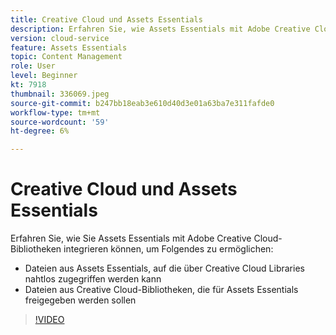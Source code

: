 ```yaml
---
title: Creative Cloud und Assets Essentials
description: Erfahren Sie, wie Assets Essentials mit Adobe Creative Cloud integriert wird.
version: cloud-service
feature: Assets Essentials
topic: Content Management
role: User
level: Beginner
kt: 7918
thumbnail: 336069.jpeg
source-git-commit: b247bb18eab3e610d40d3e01a63ba7e311fafde0
workflow-type: tm+mt
source-wordcount: '59'
ht-degree: 6%

---
```



# Creative Cloud und Assets Essentials

Erfahren Sie, wie Sie Assets Essentials mit Adobe Creative Cloud-Bibliotheken integrieren können, um Folgendes zu ermöglichen:

+ Dateien aus Assets Essentials, auf die über Creative Cloud Libraries nahtlos zugegriffen werden kann
+ Dateien aus Creative Cloud-Bibliotheken, die für Assets Essentials freigegeben werden sollen

>[!VIDEO](https://video.tv.adobe.com/v/336069/?quality=12&learn=on)
